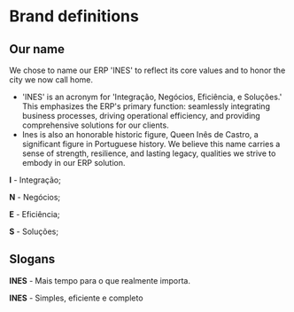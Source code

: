 # Brand definitions


## Our name
We chose to name our ERP 'INES' to reflect its core values and to honor the city we now call home.

- 'INES' is an acronym for 'Integração, Negócios, Eficiência, e Soluções.' This emphasizes the ERP's primary function: seamlessly integrating business processes, driving operational efficiency, and providing comprehensive solutions for our clients.
- Ines is also an honorable historic figure, Queen Inês de Castro, a significant figure in Portuguese history. We believe this name carries a sense of strength, resilience, and lasting legacy, qualities we strive to embody in our ERP solution.

**I** - Integração;

**N** - Negócios;

**E** - Eficiência;

**S** - Soluções;

## Slogans
**INES** - Mais tempo para o que realmente importa.

**INES** - Simples, eficiente e completo